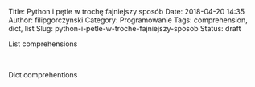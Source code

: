 Title: Python i pętle w trochę fajniejszy sposób
Date: 2018-04-20 14:35
Author: filipgorczynski
Category: Programowanie
Tags: comprehension, dict, list
Slug: python-i-petle-w-troche-fajniejszy-sposob
Status: draft

List comprehensions

 

Dict comprehentions

